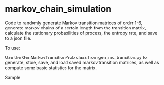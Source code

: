 # markov_chain_simulation
Code to randomly generate Markov transition matrices of order 1-6, generate markov chains of a certain length from the transition matrix, 
calculate the stationary probabilities of process, the entropy rate, and save to a json file.

To use:

Use the GenMarkovTransitionProb class from gen_mc_transition.py to generate, store, save, and load saved markov transition matrices, as well as compute some basic statistics for the matrix. 

Sample 
